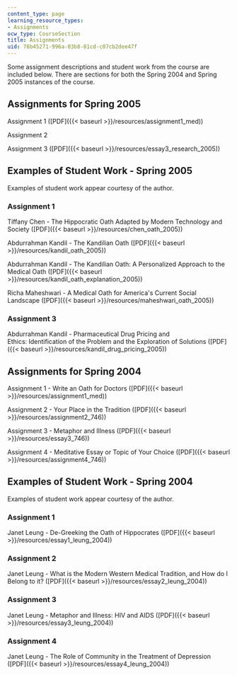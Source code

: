 ```yaml
---
content_type: page
learning_resource_types:
- Assignments
ocw_type: CourseSection
title: Assignments
uid: 76b45271-996a-03b8-81cd-c07cb2dee47f
---
```


Some assignment descriptions and student work from the course are included below. There are sections for both the Spring 2004 and Spring 2005 instances of the course.

Assignments for Spring 2005
---------------------------

Assignment 1 ([PDF]({{< baseurl >}}/resources/assignment1_med))

Assignment 2

Assignment 3 ([PDF]({{< baseurl >}}/resources/essay3_research_2005))

Examples of Student Work - Spring 2005
--------------------------------------

Examples of student work appear courtesy of the author.

### Assignment 1

Tiffany Chen - The Hippocratic Oath Adapted by Modern Technology and Society ([PDF]({{< baseurl >}}/resources/chen_oath_2005))

Abdurrahman Kandil - The Kandilian Oath ([PDF]({{< baseurl >}}/resources/kandil_oath_2005))

Abdurrahman Kandil - The Kandilian Oath: A Personalized Approach to the Medical Oath ([PDF]({{< baseurl >}}/resources/kandil_oath_explanation_2005))

Richa Maheshwari - A Medical Oath for America's Current Social Landscape ([PDF]({{< baseurl >}}/resources/maheshwari_oath_2005))

### Assignment 3

Abdurrahman Kandil - Pharmaceutical Drug Pricing and Ethics: Identification of the Problem and the Exploration of Solutions ([PDF]({{< baseurl >}}/resources/kandil_drug_pricing_2005))

Assignments for Spring 2004
---------------------------

Assignment 1 - Write an Oath for Doctors ([PDF]({{< baseurl >}}/resources/assignment1_med))

Assignment 2 - Your Place in the Tradition ([PDF]({{< baseurl >}}/resources/assignment2_746))

Assignment 3 - Metaphor and Illness ([PDF]({{< baseurl >}}/resources/essay3_746))

Assignment 4 - Meditative Essay or Topic of Your Choice ([PDF]({{< baseurl >}}/resources/assignment4_746))

Examples of Student Work - Spring 2004
--------------------------------------

Examples of student work appear courtesy of the author.

### Assignment 1

Janet Leung - De-Greeking the Oath of Hippocrates ([PDF]({{< baseurl >}}/resources/essay1_leung_2004))

### Assignment 2

Janet Leung - What is the Modern Western Medical Tradition, and How do I Belong to it? ([PDF]({{< baseurl >}}/resources/essay2_leung_2004))

### Assignment 3

Janet Leung - Metaphor and Illness: HIV and AIDS ([PDF]({{< baseurl >}}/resources/essay3_leung_2004))

### Assignment 4

Janet Leung - The Role of Community in the Treatment of Depression ([PDF]({{< baseurl >}}/resources/essay4_leung_2004))